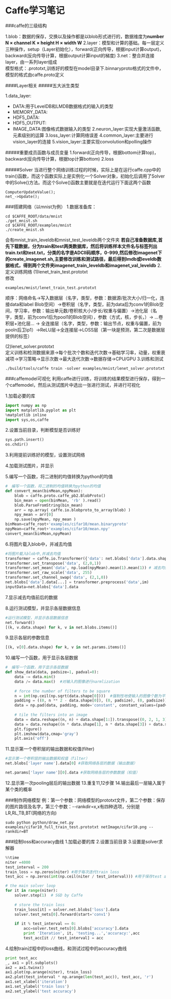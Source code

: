 Caffe学习笔记
====

###caffe的三级结构

1.blob：数据的保存，交换以及操作都是以blob形式进行的，数据维度为**number N × channel K × height H × width W**
2.layer：模型和计算的基础。每一层定义三种操作，setup（Layer初始化），forward(正向传导，根据input计算output)，backward(反向传导计算，根据output计算input的梯度)
3.net：整合并连接layer，由一系列layer组成  
模型格式：.prototxt,训练好的模型在model目录下.binnaryproto格式的文件中，模型的格式由caffe.proto定义

####Layer相关
#####五大派生类型

1.data_layer:
* DATA:用于LevelDB和LMDB数据格式的输入的类型
* MEMORY_DATA:
* HDF5_DATA:
* HDF5_OUTPUT:
* IMAGE_DATA:图像格式数据输入的类型
2.neuron_layer:实现大量激活函数,元素级别的运算
3.loss_layer:计算网络误差
4.common_layer:主要进行vision_layer的连接
5.vision_layer:主要实现convolution和polling操作

#####重要成员函数与成员变量
1.forward(正向传导，根据bottom计算top)，backward(反向传导计算，根据top计算bottom)
2.loss

#####Solver
当进行整个网络训练过程的时候，实际上是在运行caffe.cpp中的train()函数，而这个函数实际上是实例化一个Solver对象，初始化后调用了Solver中的Solve()方法。而这个Solve()函数主要就是在迭代运行下面这两个函数

```
ComputerUpdateValue();
net_->Update();
```

###搭建网络（以mnist为例）
1.数据准备库：
```
cd $CAFFE_ROOT/data/mnist
./get_mnist.sh
cd $CAFFE_ROOT/examples/mnist
./create_mnist.sh
```
会有mnist_train_leveldb和mnist_test_leveldb两个文件夹
**若自己准备数据库,首先下载数据，分为train和test两类数据库，然后将训练样本文件名与标签列出train.txt和test.txt，分类的名字是ADCII码顺序，0-999,然后修改imagenet下的create_imagenet.sh,主要修改训练和测试路径，最后得到lmdb或leveldb数据格式，得到两个文件夹imagenet_train_leveldb和imagenet_val_leveldb**
2.定义训练网络
(1)lenet_train_test.prototxt    
修改
```
examples/mnist/lenet_train_test.prototxt
```
顺序：网络命名->写入数据层（名字，类型，参数：数据源/批次大小/归一化，连接data和label Blob空间）->卷积层（名字，类型，前为data后为conv1的Blob空间，学习率，参数：输出单元数/卷积核大小/步长/权重与偏置）->池化层（名字，类型，前为conv1后为pool1的Blob空间），参数（方式，核，步长，）-> ...卷积层+池化层... -> 全连接层（名字，类型，参数：输出节点，权重与偏置，前为pooln后卫ip1）->ReLU层->全连接层->LOSS层（第一块是预测，第二次是数据层提供的标签）

(2)lenet_solver.prototxt  
定义训练和检测数据来源->每个批次个数和迭代次数->基础学习率，动量，权重衰减项->学习策略->显示次数->最大迭代次数->数据存储->CPU/GPU
3.训练和测试
```
./build/tools/caffe train -solver examples/mnist/lenet_solver.prototxt
```
###caffemodel可视化
利用caffe进行训练，将训练的结果模型进行保存，得到一个caffemodel，然后从测试图片中选出一张进行测试，并进行可视化    

1.加载必要的库
```py
import numpy as np
import matplotlib.pyplot as plt
%matplotlib inline
import sys,os,caffe
```
2.设置当前目录，判断模型是否训练好
```py
sys.path.insert()
os.chdir()
```
3.利用提前训练好的模型，设置测试网络

4.加载测试图片，并显示

5.编写一个函数，将二进制的均值转换为python的均值
```py
#　编写一个函数，将二进制的均值转换为python的均值
def convert_mean(binMean,npyMean):
    blob = caffe.proto.caffe_pb2.BlobProto()
    bin_mean = open(binMean, 'rb' ).read()
    blob.ParseFromString(bin_mean)
    arr = np.array( caffe.io.blobproto_to_array(blob) )
    npy_mean = arr[0]
    np.save(npyMean, npy_mean )
binMean=caffe_root+'examples/cifar10/mean.binaryproto'
npyMean=caffe_root+'examples/cifar10/mean.npy'
convert_mean(binMean,npyMean)
```
6.将图片载入blob中，并减去均值
```py
#将图片载入blob中,并减去均值
transformer = caffe.io.Transformer({'data': net.blobs['data'].data.shape})
transformer.set_transpose('data', (2,0,1))
transformer.set_mean('data', np.load(npyMean).mean(1).mean(1)) # 减去均值
transformer.set_raw_scale('data', 255)  
transformer.set_channel_swap('data', (2,1,0))
net.blobs['data'].data[...] = transformer.preprocess('data',im)
inputData=net.blobs['data'].data
```
7.显示减去均值前后的数据

8.运行测试模型，并显示各层数据信息
```py
#运行测试模型，并显示各层数据信息
net.forward()
[(k, v.data.shape) for k, v in net.blobs.items()]
```
9.显示各层的参数信息
```py
[(k, v[0].data.shape) for k, v in net.params.items()]
```
10.编写一个函数，用于显示各层数据

```py
#　编写一个函数，用于显示各层数据
def show_data(data, padsize=1, padval=0):
    data -= data.min()
    data /= data.max()  #对输入的图像进行narmlization
    
    # force the number of filters to be square
    n = int(np.ceil(np.sqrt(data.shape[0])))  #强制性地使输入的图像个数为平方数，不足平方数时，手动添加几幅
    padding = ((0, n ** 2 - data.shape[0]), (0, padsize), (0, padsize)) + ((0, 0),) * (data.ndim - 3)  #每幅小图像之间加入小空隙
    data = np.pad(data, padding, mode='constant', constant_values=(padval, padval))
    
    # tile the filters into an image
    data = data.reshape((n, n) + data.shape[1:]).transpose((0, 2, 1, 3) + tuple(range(4, data.ndim + 1)))
    data = data.reshape((n * data.shape[1], n * data.shape[3]) + data.shape[4:])
    plt.figure()
    plt.imshow(data,cmap='gray')
    plt.axis('off')
```
11.显示第一个卷积层的输出数据和权值(filter)
```py
#显示第一个卷积层的输出数据和权值（filter）
net.blobs['layer name'].data[0] #获取网络各层的数据（输出数据）

net.params['layer name'][0].data #获取网络各层的参数数据（权值）

```
12.显示第一次pooling层后的输出数据
13.重复11,12步骤
14.输出最后一层输入属于某个类的概率

###制作网络模型
例：第一个参数：网络模型的prototxt文件，第二个参数：保存的图片路径及名字，第三个参数：--rankdir=x,x有四种选项，分别是LR,RL,TB,BT(网络的方向)
```
sudo python python/draw_net.py examples/cifar10_full_train_test.prototxt netImage/cifar10.png --rankdir=BT
```

###绘制loss和accuracy曲线
1.加载必要的库
2.设置当前目录
3.设置是solver求解器
```py
%%time
niter =4000
test_interval = 200
train_loss = np.zeros(niter) #用于每次迭代train loss
test_acc = np.zeros(int(np.ceil(niter / test_interval))) #用于保存test accuracy

# the main solver loop
for it in range(niter):
    solver.step(1)  # SGD by Caffe
    
    # store the train loss
    train_loss[it] = solver.net.blobs['loss'].data
    solver.test_nets[0].forward(start='conv1')
    
    if it % test_interval == 0:
        acc=solver.test_nets[0].blobs['accuracy'].data
        print 'Iteration', it, 'testing...','accuracy:',acc
        test_acc[it // test_interval] = acc
```
4.绘制train过程中的loss曲线，和测试过程中的accuracy曲线
```py
print test_acc
_, ax1 = plt.subplots()
ax2 = ax1.twinx()
ax1.plot(np.arange(niter), train_loss)
ax2.plot(test_interval * np.arange(len(test_acc)), test_acc, 'r')
ax1.set_xlabel('iteration')
ax1.set_ylabel('train loss')
ax2.set_ylabel('test accuracy')
```
